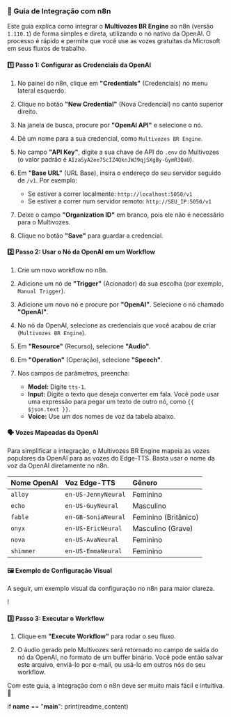### 🚀 Guia de Integração com n8n

Este guia explica como integrar o **Multivozes BR Engine** ao n8n (versão `1.110.1`) de forma simples e direta, utilizando o nó nativo da OpenAI. O processo é rápido e permite que você use as vozes gratuitas da Microsoft em seus fluxos de trabalho.

#### 1️⃣ Passo 1: Configurar as Credenciais da OpenAI

1.  No painel do n8n, clique em **"Credentials"** (Credenciais) no menu lateral esquerdo.

2.  Clique no botão **"New Credential"** (Nova Credencial) no canto superior direito.

3.  Na janela de busca, procure por **"OpenAI API"** e selecione o nó.

4.  Dê um nome para a sua credencial, como `Multivozes BR Engine`.

5.  No campo **"API Key"**, digite a sua chave de API do `.env` do Multivozes (o valor padrão é `AIzaSyA2ee7ScIZ4QknJWJ9qjSXgBy-GymR3QaU`).

6.  Em **"Base URL"** (URL Base), insira o endereço do seu servidor seguido de `/v1`. Por exemplo:
    * Se estiver a correr localmente: `http://localhost:5050/v1`
    * Se estiver a correr num servidor remoto: `http://SEU_IP:5050/v1`

7.  Deixe o campo **"Organization ID"** em branco, pois ele não é necessário para o Multivozes.

8.  Clique no botão **"Save"** para guardar a credencial.

#### 2️⃣ Passo 2: Usar o Nó da OpenAI em um Workflow

1.  Crie um novo workflow no n8n.

2.  Adicione um nó de **"Trigger"** (Acionador) da sua escolha (por exemplo, `Manual Trigger`).

3.  Adicione um novo nó e procure por **"OpenAI"**. Selecione o nó chamado **"OpenAI"**.

4.  No nó da OpenAI, selecione as credenciais que você acabou de criar (`Multivozes BR Engine`).

5.  Em **"Resource"** (Recurso), selecione **"Audio"**.

6.  Em **"Operation"** (Operação), selecione **"Speech"**.

7.  Nos campos de parâmetros, preencha:
    * **Model:** Digite `tts-1`.
    * **Input:** Digite o texto que deseja converter em fala. Você pode usar uma expressão para pegar um texto de outro nó, como `{{ $json.text }}`.
    * **Voice:** Use um dos nomes de voz da tabela abaixo.

#### 🗣️ Vozes Mapeadas da OpenAI

Para simplificar a integração, o Multivozes BR Engine mapeia as vozes populares da OpenAI para as vozes do Edge-TTS. Basta usar o nome da voz da OpenAI diretamente no n8n.

| Nome OpenAI | Voz Edge-TTS | Gênero |
| :--- | :--- | :--- |
| `alloy` | `en-US-JennyNeural` | Feminino |
| `echo` | `en-US-GuyNeural` | Masculino |
| `fable` | `en-GB-SoniaNeural` | Feminino (Britânico) |
| `onyx` | `en-US-EricNeural` | Masculino (Grave) |
| `nova` | `en-US-AvaNeural` | Feminino |
| `shimmer` | `en-US-EmmaNeural` | Feminino |

#### 🖼️ Exemplo de Configuração Visual

A seguir, um exemplo visual da configuração no n8n para maior clareza.

!

#### 3️⃣ Passo 3: Executar o Workflow

1.  Clique em **"Execute Workflow"** para rodar o seu fluxo.

2.  O áudio gerado pelo Multivozes será retornado no campo de saída do nó da OpenAI, no formato de um buffer binário. Você pode então salvar este arquivo, enviá-lo por e-mail, ou usá-lo em outros nós do seu workflow.

Com este guia, a integração com o n8n deve ser muito mais fácil e intuitiva. 🤩


if __name__ == "__main__":
    print(readme_content)


